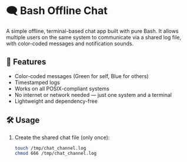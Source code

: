 # 🗨️ Bash Offline Chat

A simple offline, terminal-based chat app built with pure Bash. It allows multiple users on the same system to communicate via a shared log file, with color-coded messages and notification sounds.

## 🚀 Features
- Color-coded messages (Green for self, Blue for others)
- Timestamped logs
- Works on all POSIX-compliant systems
- No internet or network needed — just one system and a terminal
- Lightweight and dependency-free

## 🛠️ Usage

1. Create the shared chat file (only once):
   ```bash
   touch /tmp/chat_channel.log
   chmod 666 /tmp/chat_channel.log
